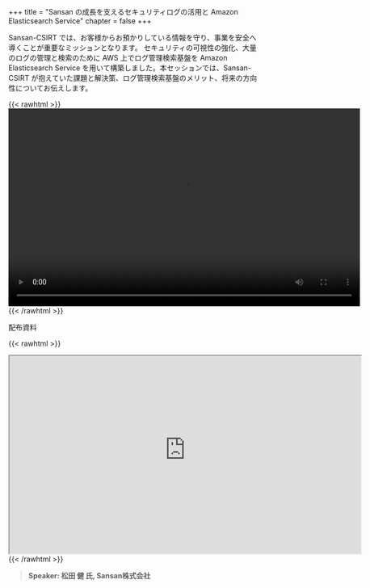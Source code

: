+++
title = "Sansan の成長を支えるセキュリティログの活用と Amazon Elasticsearch Service"
chapter = false
+++

Sansan-CSIRT では、お客様からお預かりしている情報を守り、事業を安全へ導くことが重要なミッションとなります。 セキュリティの可視性の強化、大量のログの管理と検索のために AWS 上でログ管理検索基盤を Amazon Elasticsearch Service を用いて構築しました。本セッションでは、Sansan-CSIRT が抱えていた課題と解決策、ログ管理検索基盤のメリット、将来の方向性についてお伝えします。 

{{< rawhtml >}}
<video width="696" height="392" controls>
  <source src="https://awssecurityroadshow2020.s3-ap-northeast-1.amazonaws.com/workshops/customersession2/customer_sansan_aes_siem.mp4" type="video/mp4">
  Your browser doesn't support video.
</video>
{{< /rawhtml >}}

配布資料

{{< rawhtml >}}
<iframe src="https://awssecurityroadshow2020.s3-ap-northeast-1.amazonaws.com/workshops/customersession2/Customer+session_sansan_TakeshiMatsuda.pdf" width="696" height="392"></iframe>
{{< /rawhtml >}}

>  **Speaker: 松田 健 氏, Sansan株式会社** 
